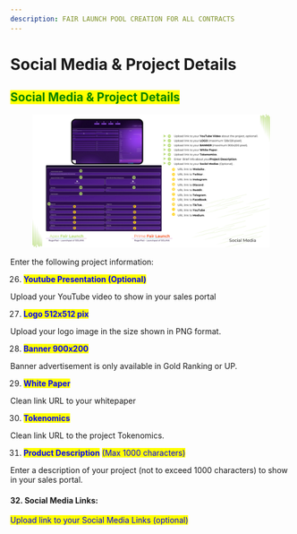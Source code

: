 ```yaml
---
description: FAIR LAUNCH POOL CREATION FOR ALL CONTRACTS
---
```


# Social Media & Project Details

## <mark style="color:green;">Social Media & Project Details</mark>



<figure><img src="../../../../.gitbook/assets/APEX FAIR LAUNCH SOCIAL.png" alt=""><figcaption></figcaption></figure>

Enter the following project information:

26. &#x20;<mark style="color:blue;">**Youtube Presentation (Optional)**</mark>

Upload your YouTube video to show in your sales portal

27. <mark style="color:blue;">**Logo 512x512 pix**</mark>

Upload your logo image in the size shown in PNG format.

28. <mark style="color:blue;">**Banner 900x200**</mark>

Banner advertisement is only available in Gold Ranking or UP.

29. &#x20;<mark style="color:blue;">**White Paper**</mark>

Clean link URL to your whitepaper

30. <mark style="color:blue;">**Tokenomics**</mark>

Clean link URL to the project Tokenomics.

31. <mark style="color:blue;">**Product Description**</mark> <mark style="color:blue;"></mark><mark style="color:blue;">(Max 1000 characters)</mark>

Enter a description of your project (not to exceed 1000 characters) to show in your sales portal.

#### 32. Social Media Links:

<mark style="color:blue;">Upload link to your Social Media Links (optional)</mark>





